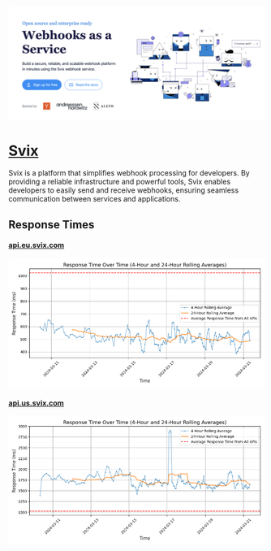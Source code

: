 [![Visit Svix](imagePreview.png)](https://svix.com)

# [Svix](https://svix.com)

Svix is a platform that simplifies webhook processing for developers. By providing a reliable infrastructure and powerful tools, Svix enables developers to easily send and receive webhooks, ensuring seamless communication between services and applications.

## Response Times

#### [api.eu.svix.com](https://api.eu.svix.com)

![api.eu.svix.com](response-time-charts/api.eu.svix.com.png)
#### [api.us.svix.com](https://api.us.svix.com)

![api.us.svix.com](response-time-charts/api.us.svix.com.png)
